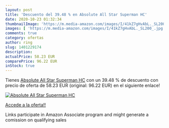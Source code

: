 ```yaml
---
layout: post
title: 'Descuento del 39.48 % en Absolute All Star Superman HC'
date: 2020-10-23 01:32:34
thumbnailImage: 'https://m.media-amazon.com/images/I/41kZ7gHvAbL._SL200_.jpg'
images: [ 'https://m.media-amazon.com/images/I/41kZ7gHvAbL._SL200_.jpg' ]
comments: true
category: ofertas
author: ring
slug: 1401229174
description:
actualPrice: 58.23 EUR
comparePrice: 96.22 EUR
inStock: true
---
```


Tienes [Absolute All Star Superman HC](https://www.amazon.es/dp/1401229174/?tag=tolees-21) con un 39.48 % de descuento con precio de oferta de 58.23 EUR (original: 96.22 EUR) en el siguiente enlace!

[![Absolute All Star Superman HC](https://m.media-amazon.com/images/I/41kZ7gHvAbL._SL200_.jpg)](https://www.amazon.es/dp/1401229174/?tag=tolees-21)

[Accede a la oferta!!](https://www.amazon.es/dp/1401229174/?tag=tolees-21)

Links participate in Amazon Associate program and might generate a comission on qualifying sales


